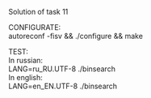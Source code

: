 Solution of task 11  

CONFIGURATE:  
autoreconf -fisv && ./configure && make  

TEST:  
In russian:  
LANG=ru_RU.UTF-8 ./binsearch  
In english:  
LANG=en_EN.UTF-8 ./binsearch
